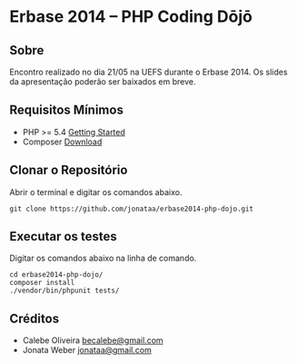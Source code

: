 Erbase 2014 – PHP Coding Dōjō
=============================

Sobre
------
Encontro realizado no dia 21/05 na UEFS durante o Erbase 2014. Os slides da apresentação poderão ser baixados em breve.

Requisitos Mínimos
-------------------
* PHP >= 5.4 [Getting Started](http://www.phptherightway.com/#getting_started)
* Composer [Download](http://getcomposer.org/)

Clonar o Repositório
--------------------
Abrir o terminal e digitar os comandos abaixo.
```shell
git clone https://github.com/jonataa/erbase2014-php-dojo.git
```

Executar os testes
-----------------------
Digitar os comandos abaixo na linha de comando.
```shell
cd erbase2014-php-dojo/
composer install
./vendor/bin/phpunit tests/
```

Créditos
--------
* Calebe Oliveira <becalebe@gmail.com>
* Jonata Weber <jonataa@gmail.com>